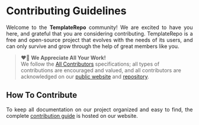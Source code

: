 # Contributing Guidelines

<p align="justify">
    Welcome to the <b>TemplateRepo</b> community!
    We are excited to have you here,
    and grateful that you are considering contributing.
    TemplateRepo is a free and open-source project that evolves with the needs of its users,
    and can only survive and grow through the help of great members like you.
</p>

<blockquote>
    ❤️🙏 <b>We Appreciate All Your Work!</b>
    <br>
    We follow the <a href="https://allcontributors.org/docs/en/specification">All Contributors</a>
    specifications; all types of contributions are encouraged and valued, and all contributors are
    acknowledged on our <a href="https://AAriam.github.io/TemplateRepo/about#contributors">public website</a>
    and <a href="https://github.com/AAriam/TemplateRepo/releases">repository</a>.
</blockquote>

## How To Contribute

<p align="justify">
    To keep all documentation on our project organized and easy to find, the complete
    <a href="https://AAriam.github.io/TemplateRepo/contribute">contribution guide</a> is hosted on our website.
</p>
